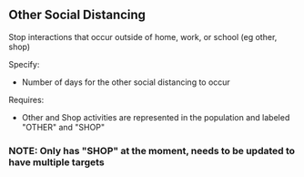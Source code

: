 ## Other Social Distancing
Stop interactions that occur outside of home, work, or school (eg other, shop)

Specify:  
* Number of days for the other social distancing to occur

Requires:
* Other and Shop activities are represented in the population and labeled "OTHER" and "SHOP"

### NOTE:  Only has "SHOP" at the moment, needs to be updated to have multiple targets
